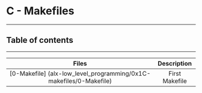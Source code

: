 # C - Makefiles
---

## Table of contents
---
| Files | Description |
| :---: | :---:       |
|[0-Makefile] (alx-low_level_programming/0x1C-makefiles/0-Makefile)| First Makefile|


